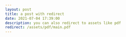 ```yaml
---
layout: post
title: a post with redirect
date: 2021-07-04 17:39:00
description: you can also redirect to assets like pdf
redirect: /assets/pdf/main.pdf
---
```

